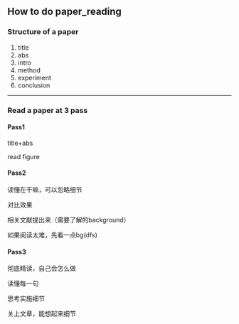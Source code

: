 ## How to do paper_reading

### Structure of a paper

1. title
2. abs
3. intro
4. method
5. experiment
6. conclusion

---

### Read a paper at 3 pass

#### Pass1

title+abs

read figure

#### Pass2

读懂在干嘛，可以忽略细节

对比效果

相关文献提出来（需要了解的background）

如果阅读太难，先看一点bg(dfs)

#### Pass3

彻底精读，自己会怎么做

读懂每一句

思考实施细节

关上文章，能想起来细节
